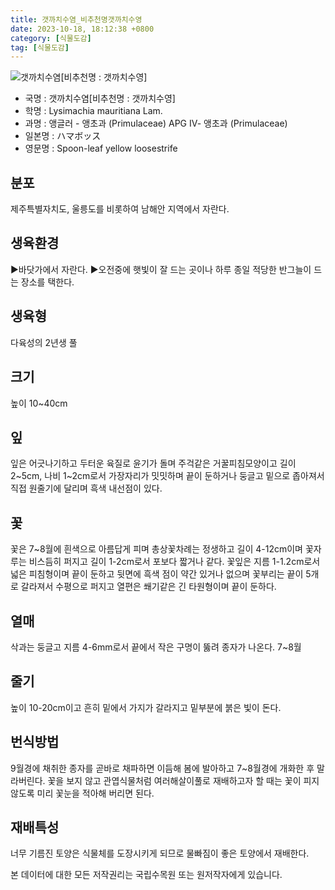 ```yaml
---
title: 갯까치수염_비추천명갯까치수영
date: 2023-10-18, 18:12:38 +0800
category: [식물도감]
tag: [식물도감]
---
```




![갯까치수염[비추천명 : 갯까치수영]](http://www.nature.go.kr/fileUpload/plants/basic/Primulaceae/Lysimachia/25995/7_th2.JPG)
- 국명 : 갯까치수염[비추천명 : 갯까치수영]
- 학명 : Lysimachia mauritiana Lam.
- 과명 : 앵글러 - 앵초과 (Primulaceae) APG Ⅳ- 앵초과 (Primulaceae)
- 일본명 : ハマボッス
- 영문명 : Spoon-leaf yellow loosestrife


## 분포
제주특별자치도, 울릉도를 비롯하여 남해안 지역에서 자란다.
## 생육환경
▶바닷가에서 자란다.▶오전중에 햇빛이 잘 드는 곳이나 하루 종일 적당한 반그늘이 드는 장소를 택한다.
## 생육형
다육성의 2년생 풀
## 크기
높이 10~40cm
## 잎
잎은 어긋나기하고 두터운 육질로 윤기가 돌며 주걱같은 거꿀피침모양이고 길이 2~5cm, 나비 1~2cm로서 가장자리가 밋밋하며 끝이 둔하거나 둥글고 밑으로 좁아져서 직접 원줄기에 달리며 흑색 내선점이 있다.
## 꽃
꽃은 7~8월에 흰색으로 아름답게 피며 총상꽃차례는 정생하고 길이 4-12cm이며 꽃자루는 비스듬히 퍼지고 길이 1-2cm로서 포보다 짧거나 같다. 꽃잎은 지름 1-1.2cm로서 넓은 피침형이며 끝이 둔하고 뒷면에 흑색 점이 약간 있거나 없으며 꽃부리는 끝이 5개로 갈라져서 수평으로 퍼지고 열편은 쐐기같은 긴 타원형이며 끝이 둔하다.
## 열매
삭과는 둥글고 지름 4-6mm로서 끝에서 작은 구명이 뚫려 종자가 나온다. 7~8월
## 줄기
높이 10-20cm이고 흔히 밑에서 가지가 갈라지고 밑부분에 붉은 빛이 돈다.
## 번식방법
9월경에 채취한 종자를 곧바로 채파하면 이듬해 봄에 발아하고 7~8월경에 개화한 후 말라버린다. 꽃을 보지 않고 관엽식물처럼 여러해살이풀로 재배하고자 할 때는 꽃이 피지 않도록 미리 꽃눈을 적아해 버리면 된다.
## 재배특성
너무 기름진 토양은 식물체를 도장시키게 되므로 물빠짐이 좋은 토양에서 재배한다.






본 데이터에 대한 모든 저작권리는 국립수목원 또는 원저작자에게 있습니다.
